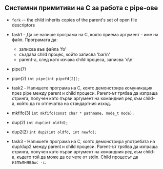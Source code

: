 ## Системни примитиви на C за работа с pipe-ове

* `fork` -- the child inherits copies of the parent's set of open file descriptors
* task1 - Да се напише програма на C, която приема аргумент - име на файл. Програмата да:
	* записва във файла 'fo'
	* създава child процес, който записва 'bar\n'
	* parent-а, след като изчака child процеса, записва 'o\n'
* pipe(7)
* pipe(2) `int pipe(int pipefd[2]);`

* task2 - Напишете програма на C, която демонстрира комуникация през pipe между parent и child процеси. Parent-ът трябва да изпраща стринга, получен като първи аргумент на командния ред към child-а, който да го отпечатва на стандартния изход.

* mkfifo(3) `int mkfifo(const char * pathname, mode_t mode);`
* dup(2) `int dup(int oldfd);`
* dup2(2) `int dup2(int oldfd, int newfd);`

* task3 - Напишете програма на C, която демонстрира употребата на dup/dup2 между parent и child процеси. Parent-ът трябва да изпраща стринга, получен като първи аргумент на командния ред към child-а, където той да може да се чете от stdin. Child процесът да изпълнява`wc -c`.
